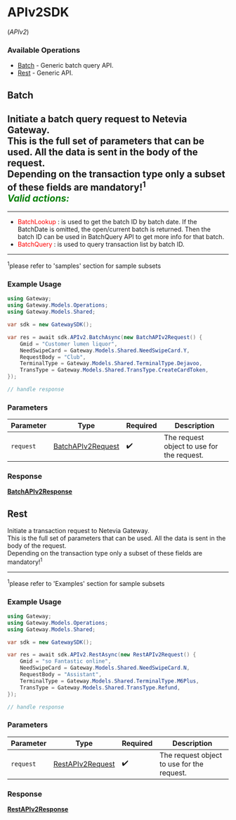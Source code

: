 # APIv2SDK
(*APIv2*)

### Available Operations

* [Batch](#batch) - Generic batch query API.
* [Rest](#rest) - Generic API.

## Batch

Initiate a batch query request to Netevia Gateway.<br>
This is the full set of parameters that can be used. All the data is sent in the body of the request.<br>
Depending on the transaction type only a subset of these fields are mandatory!<sup>1</sup><br>
***<span style="color:green">Valid actions:</span>***  
---  
___
- <span style="color:red">BatchLookup</span> : is used to get the batch ID by batch date.  If the BatchDate is omitted, the open/current batch is returned. Then the batch ID can be used in BatchQuery API to get more info for that batch.  
- <span style="color:red">BatchQuery</span> : is used to query transaction list by batch ID.  
<hr>
<sup>1</sup>please refer to 'samples' section for sample subsets 


### Example Usage

```csharp
using Gateway;
using Gateway.Models.Operations;
using Gateway.Models.Shared;

var sdk = new GatewaySDK();

var res = await sdk.APIv2.BatchAsync(new BatchAPIv2Request() {
    Gmid = "Customer lumen liquor",
    NeedSwipeCard = Gateway.Models.Shared.NeedSwipeCard.Y,
    RequestBody = "Club",
    TerminalType = Gateway.Models.Shared.TerminalType.Dejavoo,
    TransType = Gateway.Models.Shared.TransType.CreateCardToken,
});

// handle response
```

### Parameters

| Parameter                                                         | Type                                                              | Required                                                          | Description                                                       |
| ----------------------------------------------------------------- | ----------------------------------------------------------------- | ----------------------------------------------------------------- | ----------------------------------------------------------------- |
| `request`                                                         | [BatchAPIv2Request](../../models/operations/BatchAPIv2Request.md) | :heavy_check_mark:                                                | The request object to use for the request.                        |


### Response

**[BatchAPIv2Response](../../models/operations/BatchAPIv2Response.md)**


## Rest

Initiate a transaction request to Netevia Gateway.<br>
This is the full set of parameters that can be used. All the data is sent in the body of the request.<br>
Depending on the transaction type only a subset of these fields are mandatory!<sup>1</sup><br>
<hr>
<sup>1</sup>please refer to 'Examples' section for sample subsets  


### Example Usage

```csharp
using Gateway;
using Gateway.Models.Operations;
using Gateway.Models.Shared;

var sdk = new GatewaySDK();

var res = await sdk.APIv2.RestAsync(new RestAPIv2Request() {
    Gmid = "so Fantastic online",
    NeedSwipeCard = Gateway.Models.Shared.NeedSwipeCard.N,
    RequestBody = "Assistant",
    TerminalType = Gateway.Models.Shared.TerminalType.M6Plus,
    TransType = Gateway.Models.Shared.TransType.Refund,
});

// handle response
```

### Parameters

| Parameter                                                       | Type                                                            | Required                                                        | Description                                                     |
| --------------------------------------------------------------- | --------------------------------------------------------------- | --------------------------------------------------------------- | --------------------------------------------------------------- |
| `request`                                                       | [RestAPIv2Request](../../models/operations/RestAPIv2Request.md) | :heavy_check_mark:                                              | The request object to use for the request.                      |


### Response

**[RestAPIv2Response](../../models/operations/RestAPIv2Response.md)**


